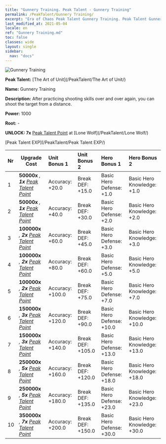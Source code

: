 ```yaml
---
title: "Gunnery Training. Peak Talent - Gunnery Training"
permalink: /PeakTalent/Gunnery Training/
excerpt: "Era of Chaos Peak Talent Gunnery Training. Peak Talent Gunnery Training. Gunnery Training"
last_modified_at: 2021-05-04
locale: en
ref: "Gunnery Training.md"
toc: false
classes: wide
layout: single
sidebar:
  nav: "docs"
---
```


  ![Gunnery Training](/images/pt/talent_2008.png)

  **Peak Talent:** [The Art of Unit](/PeakTalent/The Art of Unit/)

  **Name:** Gunnery Training

  **Description:** After practicing shooting skills over and over again, you can shoot the target from a distance.

  **Power:** 1000

  **Root:** -

  **UNLOCK: 7x** [Peak Talent Point](/Items/con_934/) at [Lone Wolf](/PeakTalent/Lone Wolf/)

  [Peak Talent EXP](/PeakTalent/Peak Talent EXP/)

  | Nr | Upgrade Cost | Unit Bonus 1 | Unit Bonus 2 | Hero Bonus 1 | Hero Bonus 2 |
  |:---|--------------|:-------------|:-------------|:-------------|:-------------|
  | 1 |  **50000x** <i class="fas fa-coins"/>, **1x** [Peak Talent Point](/Items/con_934/) | Accuracy: +20.0 | Break DEF: +15.0 | Basic Hero Defense: +1.0 | Basic Hero Knowledge: +1.0 |
  | 2 |  **50000x** <i class="fas fa-coins"/>, **1x** [Peak Talent Point](/Items/con_934/) | Accuracy: +40.0 | Break DEF: +30.0 | Basic Hero Defense: +2.0 | Basic Hero Knowledge: +2.0 |
  | 3 |  **100000x** <i class="fas fa-coins"/>, **2x** [Peak Talent Point](/Items/con_934/) | Accuracy: +60.0 | Break DEF: +45.0 | Basic Hero Defense: +3.0 | Basic Hero Knowledge: +3.0 |
  | 4 |  **100000x** <i class="fas fa-coins"/>, **2x** [Peak Talent Point](/Items/con_934/) | Accuracy: +80.0 | Break DEF: +60.0 | Basic Hero Defense: +5.0 | Basic Hero Knowledge: +5.0 |
  | 5 |  **100000x** <i class="fas fa-coins"/>, **2x** [Peak Talent Point](/Items/con_934/) | Accuracy: +100.0 | Break DEF: +75.0 | Basic Hero Defense: +7.0 | Basic Hero Knowledge: +7.0 |
  | 6 |  **150000x** <i class="fas fa-coins"/>, **3x** [Peak Talent Point](/Items/con_934/) | Accuracy: +120.0 | Break DEF: +90.0 | Basic Hero Defense: +10.0 | Basic Hero Knowledge: +10.0 |
  | 7 |  **150000x** <i class="fas fa-coins"/>, **3x** [Peak Talent Point](/Items/con_934/) | Accuracy: +140.0 | Break DEF: +105.0 | Basic Hero Defense: +13.0 | Basic Hero Knowledge: +13.0 |
  | 8 |  **250000x** <i class="fas fa-coins"/>, **5x** [Peak Talent Point](/Items/con_934/) | Accuracy: +160.0 | Break DEF: +120.0 | Basic Hero Defense: +18.0 | Basic Hero Knowledge: +18.0 |
  | 9 |  **250000x** <i class="fas fa-coins"/>, **5x** [Peak Talent Point](/Items/con_934/) | Accuracy: +180.0 | Break DEF: +135.0 | Basic Hero Defense: +23.0 | Basic Hero Knowledge: +23.0 |
  | 10 |  **350000x** <i class="fas fa-coins"/>, **7x** [Peak Talent Point](/Items/con_934/) | Accuracy: +200.0 | Break DEF: +150.0 | Basic Hero Defense: +30.0 | Basic Hero Knowledge: +30.0 |

